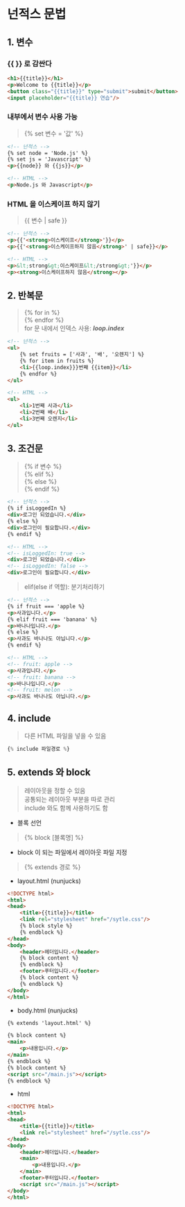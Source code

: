 # 넌적스 문법
## 1. 변수
### {{ }} 로 감싼다
```html
<h1>{{title}}</h1>
<p>Welcome to {{title}}</p>
<button class="{{title}}" type="submit">submit</button>
<input placeholder="{{title}} 연습"/>
```
### 내부에서 변수 사용 가능
> {% set 변수 = '값' %}
```html
<!-- 넌적스 -->
{% set node = 'Node.js' %}
{% set js = 'Javascript' %}
<p>{{node}} 와 {{js}}</p>
```
```html
<!-- HTML -->
<p>Node.js 와 Javascript</p>
```
### HTML 을 이스케이프 하지 않기
> {{ 변수 | safe }}
```html
<!-- 넌적스 -->
<p>{{'<strong>이스케이프</strong>'}}</p>
<p>{{'<strong>이스케이프하지 않음</strong>' | safe}}</p>
```
```html
<!-- HTML -->
<p>&lt;strong&gt;이스케이프&lt;/strong&gt;'}}</p>
<p><strong>이스케이프하지 않음</strong></p>
```
## 2. 반복문
> {% for in %}  
{% endfor %}  
for 문 내에서 인덱스 사용: *__loop.index__*
```html
<!-- 넌적스 -->
<ul>
    {% set fruits = ['사과', '배', '오렌지'] %}
    {% for item in fruits %}
    <li>{{loop.index}}}번째 {{item}}</li>
    {% endfor %}
</ul>
```
```html
<!-- HTML -->
<ul>
    <li>1번째 사과</li>
    <li>2번째 배</li>
    <li>3번째 오렌지</li>
</ul>
```

## 3. 조건문
>{% if 변수 %}  
{% elif %}  
{% else %}  
{% endif %} 
```html
<!-- 넌적스 -->
{% if isLoggedIn %}
<div>로그인 되었습니다.</div>
{% else %}
<div>로그인이 필요합니다.</div>
{% endif %}
```
```html
<!-- HTML -->
<!-- isLoggedIn: true -->
<div>로그인 되었습니다.</div>
<!-- isLoggedIn: false -->
<div>로그인이 필요합니다.</div>
```
> elif(else if 역할): 분기처리하기
```html
<!-- 넌적스 -->
{% if fruit === 'apple %}
<p>사과입니다.</p>
{% elif fruit === 'banana' %}
<p>바나나입니다.</p>
{% else %}
<p>사과도 바나나도 아닙니다.</p>
{% endif %}
```
```html
<!-- HTML -->
<!-- fruit: apple -->
<p>사과입니다.</p>
<!-- fruit: banana -->
<p>바나나입니다.</p>
<!-- fruit: melon -->
<p>사과도 바나나도 아닙니다.</p>
```

## 4. include
> 다른 HTML 파일을 넣을 수 있음  
```javascript
{% include 파일경로 %}
```

## 5. extends 와 block
> 레이아웃을 정할 수 있음  
공통되는 레이아웃 부분을 따로 관리  
include 와도 함께 사용하기도 함
- 블록 선언
> {% block [블록명] %}  
- block 이 되는 파일에서 레이아웃 파일 지정
> {% extends 경로 %}
- layout.html (nunjucks)
```html
<!DOCTYPE html>
<html>
<head>
    <title>{{title}}</title>
    <link rel="stylesheet" href="/sytle.css"/>
    {% block style %}
    {% endblock %}
</head>
<body>
    <header>헤더입니다.</header>
    {% block content %}
    {% endblock %}
    <footer>푸터입니다.</footer>
    {% block content %}
    {% endblock %}
</body>
</html>
```
- body.html (nunjucks)
```html
{% extends 'layout.html' %}

{% block content %}
<main>
    <p>내용입니다.</p>
</main>
{% endblock %}
{% block content %}
<script src="/main.js"></script>
{% endblock %}
```
- html
```html
<!DOCTYPE html>
<html>
<head>
    <title>{{title}}</title>
    <link rel="stylesheet" href="/sytle.css"/>
</head>
<body>
    <header>헤더입니다.</header>
    <main>
        <p>내용입니다.</p>
    </main>
    <footer>푸터입니다.</footer>
    <script src="/main.js"></script>
</body>
</html>
```
